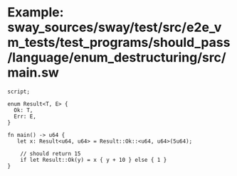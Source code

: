 # Example: sway_sources/sway/test/src/e2e_vm_tests/test_programs/should_pass/language/enum_destructuring/src/main.sw

```sway
script;

enum Result<T, E> {
  Ok: T,
  Err: E,
}

fn main() -> u64 {
   let x: Result<u64, u64> = Result::Ok::<u64, u64>(5u64);

    // should return 15
    if let Result::Ok(y) = x { y + 10 } else { 1 }
}

```
